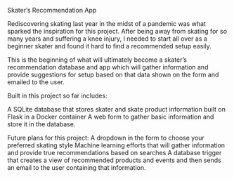 Skater’s Recommendation App

Rediscovering skating last year in the midst of a pandemic was what sparked the inspiration for this project. After being away from skating for so many years and suffering a knee injury, I needed to start all over as a beginner skater and found it hard to find a recommended setup easily.

This is the beginning of what will ultimately become a skater’s recommendation database and app which will gather information and provide suggestions for setup based on that data shown on the form and emailed to the user.

Built in this project so far includes:

A SQLite database that stores skater and skate product information built on Flask in a Docker container
A web form to gather basic information and store it in the database.

Future plans for this project:
A dropdown in the form to choose your preferred skating style
Machine learning efforts that will gather information and provide true recommendations based on searches 
A database trigger that creates a view of recommended products and events and then sends an email to the user containing that information.

